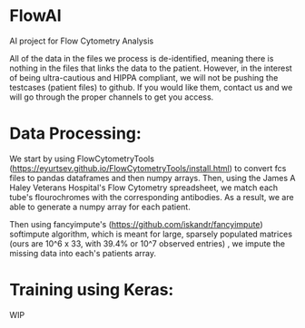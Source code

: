 # FlowAI
AI project for Flow Cytometry Analysis

All of the data in the files we process is de-identified, meaning there is nothing in the files that links the data to the patient.  However, in the interest of being ultra-cautious and HIPPA compliant, we will not be
pushing the testcases (patient files) to github.  If you would like them, contact us and we will go through the proper channels to get you access.

# Data Processing:
We start by using FlowCytometryTools (https://eyurtsev.github.io/FlowCytometryTools/install.html) to convert fcs files to pandas dataframes and then numpy arrays.
Then, using the James A Haley Veterans Hospital's Flow Cytometry spreadsheet, we match each tube's flourochromes with the corresponding antibodies.  As a result, we are able to generate a numpy array for each patient.

Then using fancyimpute's (https://github.com/iskandr/fancyimpute) softimpute algorithm, which is meant for large, sparsely populated matrices (ours are 10^6 x 33, with 39.4% or 10^7 observed entries) , we impute the missing data into each's patients array.

# Training using Keras:
WIP
